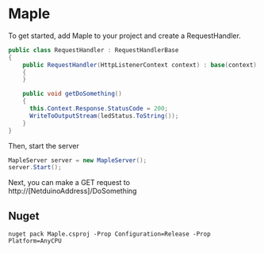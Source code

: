 # Maple

To get started, add Maple to your project and create a RequestHandler.

```csharp
public class RequestHandler : RequestHandlerBase
{
    public RequestHandler(HttpListenerContext context) : base(context)
    {
    }

    public void getDoSomething()
    {
      this.Context.Response.StatusCode = 200;
      WriteToOutputStream(ledStatus.ToString());
    }
}
```

Then, start the server
```csharp
MapleServer server = new MapleServer();
server.Start();
```

Next, you can make a GET request to http://[NetduinoAddress]/DoSomething

## Nuget
```
nuget pack Maple.csproj -Prop Configuration=Release -Prop Platform=AnyCPU
```
